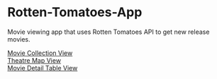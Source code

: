 Rotten-Tomatoes-App
===================
Movie viewing app that uses Rotten Tomatoes API to get new release movies. 

[Movie Collection View](https://cloud.githubusercontent.com/assets/5861750/4963001/ce4adcca-66f2-11e4-82bf-760f2b778595.PNG) <br>
[Theatre Map View](https://cloud.githubusercontent.com/assets/5861750/4962999/ce31258c-66f2-11e4-97cd-ef976d4872e7.PNG)
<br>
[Movie Detail Table View](https://cloud.githubusercontent.com/assets/5861750/4963000/ce4644c6-66f2-11e4-958a-4df4c6f00833.PNG)
